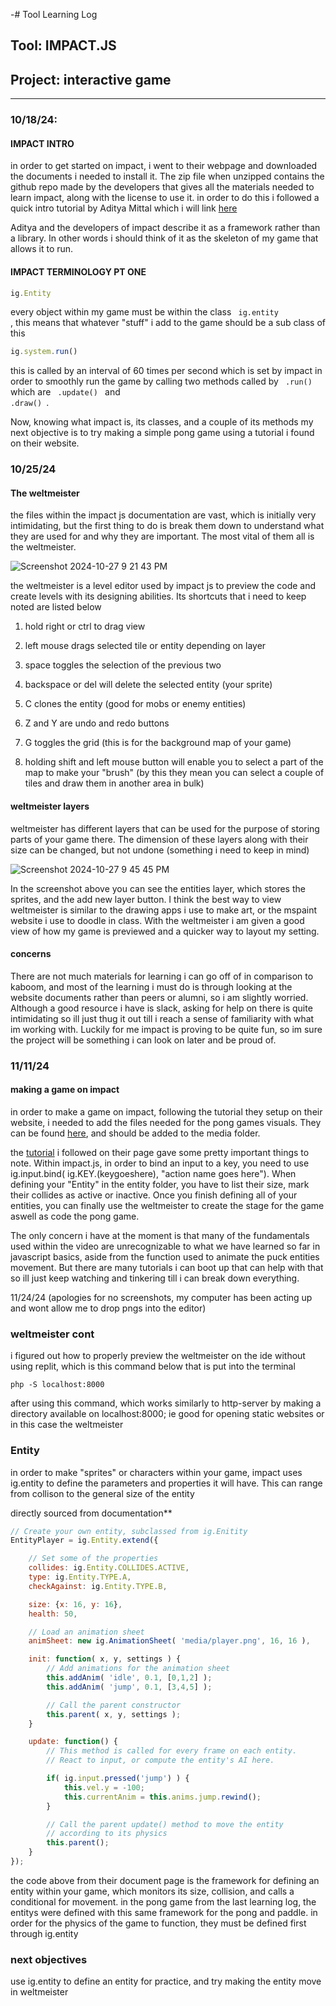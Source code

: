 -# Tool Learning Log

## Tool: **IMPACT.JS**

## Project: **interactive game**

---

### 10/18/24:

#### IMPACT INTRO

in order to get started on impact, i went to their webpage and downloaded the documents i needed to install it. The zip file when unzipped contains the github repo made by the developers that gives all the materials needed to learn impact, along with the license to use it. in order to do this i followed a quick intro tutorial by Aditya Mittal which i will link [here](https://youtu.be/Z6k0WPd2DOk?si=DhTFMP0TMnOGxTuL)

Aditya and the developers of impact describe it as a framework rather than a library. In other words i should think of it as the skeleton of my game that allows it to run.

#### IMPACT TERMINOLOGY PT ONE

```js
ig.Entity
```
every object within my game must be within the class <code> ig.entity </code>, this means that whatever "stuff" i add to the game should be a sub class of this

```js
ig.system.run()
```
this is called by an interval of 60 times per second which is set by impact in order to smoothly run the game by calling two methods called by <code> .run() </code> which are <code> .update() </code> and <code> .draw() </code>.

Now, knowing what impact is, its classes, and a couple of its methods my next objective is to try making a simple pong game using a tutorial i found on their website.


### 10/25/24

#### The weltmeister

the files within the impact js documentation are vast, which is initially very intimidating, but the first thing to do is break them down to understand what they are used for and why they are important. The most vital of them all is the weltmeister.

![Screenshot 2024-10-27 9 21 43 PM](https://github.com/user-attachments/assets/1d5a6e49-e7cb-4e49-8b74-6e949db37c48)

the weltmeister is a level editor used by impact js to preview the code and create levels with its designing abilities. Its shortcuts that i need to keep noted are listed below

1. hold right or ctrl to drag view

2. left mouse drags selected tile or entity depending on layer

3. space toggles the selection of the previous two

4. backspace or del will delete the selected entity (your sprite)

5. C clones the entity (good for mobs or enemy entities)

6. Z and Y are undo and redo buttons

7. G toggles the grid (this is for the background map of your game)

8. holding shift and left mouse button will enable you to select a part of the map to make your "brush" (by this they mean you can select a couple of tiles and draw them in another area in bulk)

#### weltmeister layers

weltmeister has different layers that can be used for the purpose of storing parts of your game there. The dimension of these layers along with their size can be changed, but not undone (something i need to keep in mind)

![Screenshot 2024-10-27 9 45 45 PM](https://github.com/user-attachments/assets/587458ab-9977-45f3-88e8-47d6d14a07a1)

In the screenshot above you can see the entities layer, which stores the sprites, and the add new layer button. I think the best way to view weltmeister is similar to the drawing apps i use to make art, or the mspaint website i use to doodle in class. With the weltmeister i am given a good view of how my game is previewed and a quicker way to layout my setting.

#### concerns

There are not much materials for learning i can go off of in comparison to kaboom, and most of the learning i must do is through looking at the website documents rather than peers or alumni, so i am slightly worried. Although a good resource i have is slack, asking for help on there is quite intimidating so ill just thug it out till i reach a sense of familiarity with what im working with. Luckily for me impact is proving to be quite fun, so im sure the project will be something i can look on later and be proud of.

### 11/11/24

#### making a game on impact

in order to make a game on impact, following the tutorial they setup on their website, i needed to add the files needed for the pong games visuals. They can be found [here](https://impactjs.com/download), and should be added to the media folder.

the [tutorial](https://www.youtube.com/watch?v=hMXWImAuim8&t=3s) i followed on their page gave some pretty important things to note. Within impact.js, in order to bind an input to a key, you need to use ig.input.bind( ig.KEY.(keygoeshere), "action name goes here"). When defining your "Entity" in the entity folder, you have to list their size, mark their collides as active or inactive. Once you finish defining all of your entities, you can finally use the weltmeister to create the stage for the game aswell as code the pong game.

The only concern i have at the moment is that many of the fundamentals used within the video are unrecognizable to what we have learned so far in javascript basics, aside from the function used to animate the puck entities movement. But there are many tutorials i can boot up that can help with that so ill just keep watching and tinkering till i can break down everything.

11/24/24 (apologies for no screenshots, my computer has been acting up and wont allow me to drop pngs into the editor)

### weltmeister cont

i figured out how to properly preview the weltmeister on the ide without using replit, which is this command below that is put into the terminal

```console
php -S localhost:8000
```

after using this command, which works similarly to http-server by making a directory available on localhost:8000; ie good for opening static websites or in this case the weltmeister

### Entity

in order to make "sprites" or characters within your game, impact uses ig.entity to define the parameters and properties it will have. This can range from collison to the general size of the entity

directly sourced from documentation**

```js
// Create your own entity, subclassed from ig.Enitity
EntityPlayer = ig.Entity.extend({

    // Set some of the properties
    collides: ig.Entity.COLLIDES.ACTIVE,
    type: ig.Entity.TYPE.A,
    checkAgainst: ig.Entity.TYPE.B,

    size: {x: 16, y: 16},
    health: 50,

    // Load an animation sheet
    animSheet: new ig.AnimationSheet( 'media/player.png', 16, 16 ),

    init: function( x, y, settings ) {
        // Add animations for the animation sheet
        this.addAnim( 'idle', 0.1, [0,1,2] );
        this.addAnim( 'jump', 0.1, [3,4,5] );

        // Call the parent constructor
        this.parent( x, y, settings );
    }

    update: function() {
        // This method is called for every frame on each entity.
        // React to input, or compute the entity's AI here.

        if( ig.input.pressed('jump') ) {
            this.vel.y = -100;
            this.currentAnim = this.anims.jump.rewind();
        }

        // Call the parent update() method to move the entity
        // according to its physics
        this.parent();
    }
});
```
 the code above from their document page is the framework for defining an entity within your game, which monitors its size, collision, and calls a conditional for movement. in the pong game from the last learning log, the entitys were defined with this same framework for the pong and paddle. in order for the physics of the game to function, they must be defined first through ig.entity

 ### next objectives

 use ig.entity to define an entity for practice, and try making the entity move in weltmeister 



<!--
* Links you used today (websites, videos, etc)
* Things you tried, progress you made, etc
* Challenges, a-ha moments, etc
* Questions you still have
* What you're going to try next
-->
